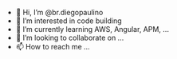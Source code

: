 - 👋 Hi, I’m @br.diegopaulino
- 👀 I’m interested in code building
- 🌱 I’m currently learning AWS, Angular, APM, ...
- 💞️ I’m looking to collaborate on ...
- 📫 How to reach me ...

<!---
di3goapaulino/di3goapaulino is a ✨ special ✨ repository because its `README.md` (this file) appears on your GitHub profile.
You can click the Preview link to take a look at your changes.
--->
